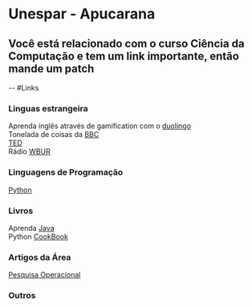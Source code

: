 # Unespar - Apucarana
## Você está relacionado com o curso Ciência da Computação e tem um link importante, então mande um patch

--
#Links


### Linguas estrangeira
Aprenda inglês através de gamification com o [duolingo](https://pt.duolingo.com/)
<br>Tonelada de coisas da [BBC](http://www.bbc.co.uk/learningenglish/)
<br>[TED](https://www.youtube.com/user/TEDtalksDirector)
<br>Rádio [WBUR](http://www.wbur.org/)


### Linguagens de Programação
[Python](https://www.python.org/)

### Livros
Aprenda [Java](http://chimera.labs.oreilly.com/books/1234000001805)
<br>Python [CookBook](http://chimera.labs.oreilly.com/books/1230000000393)

### Artigos da Área
[Pesquisa Operacional](http://www.sbpo2015.iltc.br/trabalhos-completos-pm.html)

### Outros

